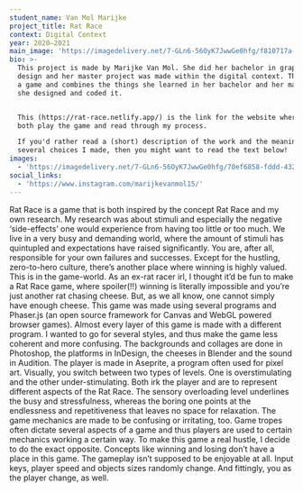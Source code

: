 ```yaml
---
student_name: Van Mol Marijke
project_title: Rat Race
context: Digital Context
year: 2020—2021
main_image: 'https://imagedelivery.net/7-GLn6-56OyK7JwwGe0hfg/f810717a-ea03-46aa-640a-5c4dfdfd4e00'
bio: >-
  This project is made by Marijke Van Mol. She did her bachelor in graphic
  design and her master project was made within the digital context. The work is
  a game and combines the things she learned in her bachelor and her master as
  she designed and coded it.


  This (https://rat-race.netlify.app/) is the link for the website where you can
  both play the game and read through my process.

  If you'd rather read a (short) description of the work and the meaning behind
  several choices I made, then you might want to read the text below! 
images:
  - 'https://imagedelivery.net/7-GLn6-56OyK7JwwGe0hfg/70ef6858-fddd-432e-b050-7b90f979ab00'
social_links:
  - 'https://www.instagram.com/marijkevanmol15/'
---
```

Rat Race is a game that is both inspired by the concept Rat Race and my own research. My research was about stimuli and especially the negative ‘side-effects’ one would experience from having too little or too much. We live in a very busy and demanding world, where the amount of stimuli has quintupled and expectations have raised significantly. You are, after all, responsible for your own failures and successes.
Except for the hustling, zero-to-hero culture, there’s another place where winning is highly valued. This is in the game-world. As an ex-rat racer irl, I thought it’d be fun to make a Rat Race game, where spoiler(!!) winning is literally impossible and you’re just another rat chasing cheese. But, as we all know, one cannot simply have enough cheese.
This game was made using several programs and Phaser.js (an open source framework for Canvas and WebGL powered browser games). Almost every layer of this game is made with a different program. I wanted to go for several styles, and thus make the game less coherent and more confusing. The backgrounds and collages are done in Photoshop, the platforms in InDesign, the cheeses in Blender and the sound in Audition. The player is made in Aseprite, a program often used for pixel art. 
Visually, you switch between two types of levels. One is overstimulating and the other under-stimulating. Both irk the player and are to represent different aspects of the Rat Race. The sensory overloading level underlines the busy and stressfulness, whereas the boring one points at the endlessness and repetitiveness that leaves no space for relaxation.
The game mechanics are made to be confusing or irritating, too. Game tropes often dictate several aspects of a game and thus players are used to certain mechanics working a certain way. To make this game a real hustle, I decide to do the exact opposite. Concepts like winning and losing don’t have a place in this game. The gameplay isn’t supposed to be enjoyable at all. Input keys, player speed and objects sizes randomly change. And fittingly, you as the player change, as well.